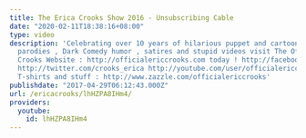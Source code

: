 ```yaml
---
title: The Erica Crooks Show 2016 - Unsubscribing Cable
date: "2020-02-11T18:38:16+08:00"
type: video
description: 'Celebrating over 10 years of hilarious puppet and cartoon animation
  parodies , Dark Comedy humor , satires and stupid videos visit The Official Erica
  Crooks Website : http://officialericcrooks.com today ! http://facebook.com/officialericcrooks
  http://twitter.com/crooks_erica http://youtube.com/user/officialericcrooks http://Instagram.com/officialericcrooks/
  T-shirts and stuff : http://www.zazzle.com/officialericcrooks'
publishdate: "2017-04-29T06:12:43.000Z"
url: /ericacrooks/lhHZPA8IHm4/
providers:
  youtube:
    id: lhHZPA8IHm4
---
```


